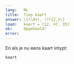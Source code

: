 ```yaml
---
lang:   NL
title:  Tiep kaart
answer: \[(\d+(, )?){2,}\]
load:   kaart = [12, 47, 35]
ok:     Opgehaald!
error:  
---
```


En als je nu eens kaart intypt:

    kaart
